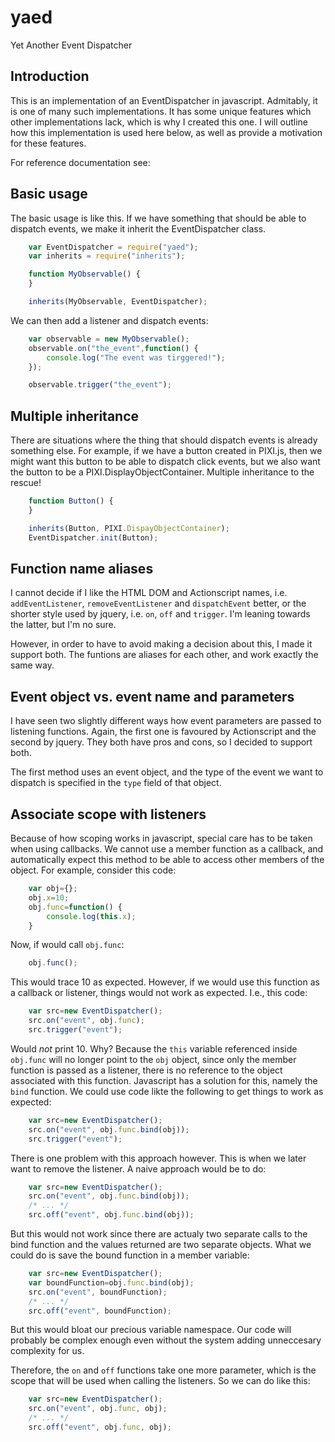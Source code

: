 yaed
====

Yet Another Event Dispatcher

Introduction
------------

This is an implementation of an EventDispatcher in javascript. Admitably, it is one of many such
implementations. It has some unique features which other implementations lack, which is why
I created this one. I will outline how this implementation is used here below, as well as provide
a motivation for these features.

For reference documentation see:

Basic usage
-----------

The basic usage is like this. If we have something that should be able to dispatch events,
we make it inherit the EventDispatcher class.

````javascript
    var EventDispatcher = require("yaed");
    var inherits = require("inherits");

    function MyObservable() {
    }

    inherits(MyObservable, EventDispatcher);
````

We can then add a listener and dispatch events:

````javascript
    var observable = new MyObservable();
    observable.on("the_event",function() {
        console.log("The event was tirggered!");
    });

    observable.trigger("the_event");
````

Multiple inheritance
--------------------

There are situations where the thing that should dispatch events is already something else.
For example, if we have a button created in PIXI.js, then we might want this button to be
able to dispatch click events, but we also want the button to be a PIXI.DisplayObjectContainer.
Multiple inheritance to the rescue!

````javascript
    function Button() {
    }

    inherits(Button, PIXI.DispayObjectContainer);
    EventDispatcher.init(Button);
````

Function name aliases
---------------------

I cannot decide if I like the HTML DOM and Actionscript names, i.e. `addEventListener`, 
`removeEventListener` and `dispatchEvent` better, or the shorter style used by jquery, i.e.
`on`, `off` and `trigger`. I'm leaning towards the latter, but I'm no sure.

However, in order to have to avoid making a decision about this, I made it support both. The 
funtions are aliases for each other, and work exactly the same way.

Event object vs. event name and parameters
------------------------------------------

I have seen two slightly different ways how event parameters are passed to listening functions.
Again, the first one is favoured by Actionscript and the second by jquery. They both have pros
and cons, so I decided to support both.

The first method uses an event object, and the type of the event we want to dispatch is
specified in the `type` field of that object.

Associate scope with listeners
------------------------------

Because of how scoping works in javascript, special care has to be taken when using callbacks. We cannot
use a member function as a callback, and automatically expect this method to be able to access other
members of the object. For example, consider this code:

````javascript
    var obj={};
    obj.x=10;
    obj.func=function() {
        console.log(this.x);
    }
````

Now, if would call `obj.func`:

````javascript
    obj.func();
````

This would trace 10 as expected. However, if we would use this function as a callback or listener, things
would not work as expected. I.e., this code:

````javascript
    var src=new EventDispatcher();
    src.on("event", obj.func);
    src.trigger("event");
````

Would _not_ print 10. Why? Because the `this` variable referenced inside `obj.func` will no longer
point to the `obj` object, since only the member function is passed as a listener, there is no reference
to the object associated with this function. Javascript has a solution for this, namely the `bind` function.
We could use code likte the following to get things to work as expected:

````javascript
    var src=new EventDispatcher();
    src.on("event", obj.func.bind(obj));
    src.trigger("event");
````

There is one problem with this approach however. This is when we later want to remove the listener. A naive
approach would be to do:

````javascript
    var src=new EventDispatcher();
    src.on("event", obj.func.bind(obj));
    /* ... */
    src.off("event", obj.func.bind(obj));
````

But this would not work since there are actualy two separate calls to the bind function and the values
returned are two separate objects. What we could do is save the bound function in a member variable:

````javascript
    var src=new EventDispatcher();
    var boundFunction=obj.func.bind(obj);
    src.on("event", boundFunction);
    /* ... */
    src.off("event", boundFunction);
````

But this would bloat our precious variable namespace. Our code will probably be complex enough even
without the system adding unneccesary complexity for us.

Therefore, the `on` and `off` functions take one more parameter, which is the scope that will be used
when calling the listeners. So we can do like this:

````javascript
    var src=new EventDispatcher();
    src.on("event", obj.func, obj);
    /* ... */
    src.off("event", obj.func, obj);
````
